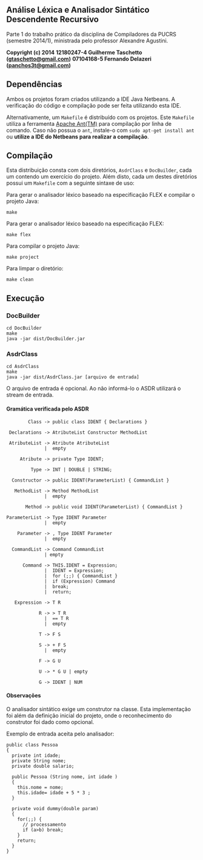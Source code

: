 ## Análise Léxica e Analisador Sintático Descendente Recursivo

Parte 1 do trabalho prático da disciplina de Compiladores da PUCRS (semestre 2014/1), ministrada pelo professor Alexandre Agustini.

**Copyright (c) 2014**
**12180247-4 Guilherme Taschetto (gtaschetto@gmail.com)**
**07104168-5 Fernando Delazeri (panchos3t@gmail.com)**

## Dependências

Ambos os projetos foram criados utilizando a IDE Java Netbeans. A verificação do código e compilação pode ser feita utilizando esta IDE.

Alternativamente, um `Makefile` é distribuído com os projetos. Este `Makefile` utiliza a ferramenta [Apache Ant(TM)](http://ant.apache.org/) para compilação por linha de comando. Caso não possua o `ant`, instale-o com `sudo apt-get install ant` ou **utilize a IDE do Netbeans para realizar a compilação**.

## Compilação

Esta distribuição consta com dois diretórios, `AsdrClass` e `DocBuilder`, cada um contendo um exercício do projeto. Além disto, cada um destes diretórios possui um `Makefile` com a seguinte sintaxe de uso:

Para gerar o analisador léxico baseado na especificação FLEX e compilar o projeto Java:

    make
    
Para gerar o analisador léxico baseado na especificação FLEX:

    make flex
    
Para compilar o projeto Java:

    make project

Para limpar o diretório:

    make clean
    
## Execução

### DocBuilder

    cd DocBuilder
    make
    java -jar dist/DocBuilder.jar

### AsdrClass

    cd AsdrClass
    make
    java -jar dist/AsdrClass.jar [arquivo de entrada]

O arquivo de entrada é opcional. Ao não informá-lo o ASDR utilizará o stream de entrada.

#### Gramática verificada pelo ASDR

            Class -> public class IDENT { Declarations }
      
     Declarations -> AtributeList Constructor MethodList
      
     AtributeList -> Atribute AtributeList
                  |  empty
      
         Atribute -> private Type IDENT;
      
             Type -> INT | DOUBLE | STRING;
             
      Constructor -> public IDENT(ParameterList) { CommandList }
      
       MethodList -> Method MethodList
                  |  empty
                  
           Method -> public void IDENT(ParameterList) { CommandList }
      
    ParameterList -> Type IDENT Parameter
                  |  empty
      
        Parameter -> , Type IDENT Parameter
                  |  empty
      
      CommandList -> Command CommandList
                  | empty
      
          Command -> THIS.IDENT = Expression;
                  |  IDENT = Expression;
                  |  for (;;) { CommandList }
                  |  if (Expression) Command
                  |  break;
                  |  return;
      
       Expression -> T R
      
                R -> > T R
                  |  == T R
                  |  empty
      
                T -> F S
      
                S -> + F S
                  |  empty
      
                F -> G U
      
                U -> * G U | empty
                
                G -> IDENT | NUM

#### Observações

O analisador sintático exige um construtor na classe. Esta implementação foi além da definição inicial do projeto, onde o reconhecimento do construtor foi dado como opcional.

Exemplo de entrada aceita pelo analisador:

    public class Pessoa
    {
      private int idade;
      private String nome;
      private double salario;
      
      public Pessoa (String nome, int idade )
      {
        this.nome = nome;
        this.idade= idade + 5 * 3 ;
      }
      
      private void dummy(double param)
      {
        for(;;) { 
          // processamento
          if (a>b) break;
        }
        return;
      }
    }
